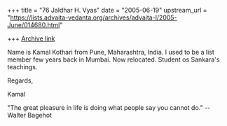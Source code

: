 +++
title = "76 Jaldhar H. Vyas"
date = "2005-06-19"
upstream_url = "https://lists.advaita-vedanta.org/archives/advaita-l/2005-June/014680.html"

+++
[Archive link](https://lists.advaita-vedanta.org/archives/advaita-l/2005-June/014680.html)

Name is Kamal Kothari from Pune, Maharashtra, India. I used to be a
list member few years back in Mumbai. Now relocated. Student os
Sankara's teachings.

Regards,

Kamal

"The great pleasure in life is doing what people say you cannot do."
       -- Walter Bagehot

